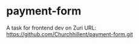 # payment-form
A task for frontend dev on Zuri
URL: https://github.com/Churchhillent/payment-form.git
